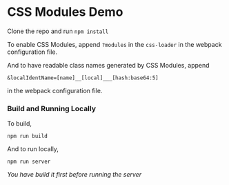 # CSS Modules Demo

Clone the repo and run `npm install`

To enable CSS Modules, append `?modules` in the `css-loader` in the webpack configuration file.

And to have readable class names generated by CSS Modules, append

```
&localIdentName=[name]__[local]___[hash:base64:5]
```

in the webpack configuration file.

### Build and Running Locally

To build,

```
npm run build
```

And to run locally,

```
npm run server
```

_You have build it first before running the server_
